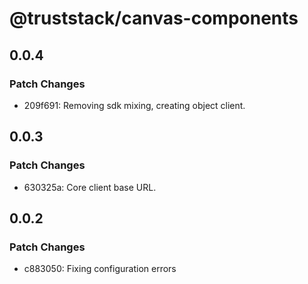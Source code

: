 # @truststack/canvas-components

## 0.0.4

### Patch Changes

- 209f691: Removing sdk mixing, creating object client.

## 0.0.3

### Patch Changes

- 630325a: Core client base URL.

## 0.0.2

### Patch Changes

- c883050: Fixing configuration errors
